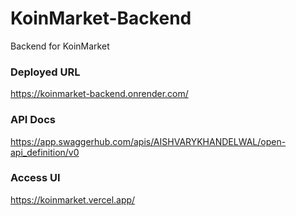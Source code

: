# KoinMarket-Backend
Backend for KoinMarket


### Deployed URL
https://koinmarket-backend.onrender.com/

### API Docs
https://app.swaggerhub.com/apis/AISHVARYKHANDELWAL/open-api_definition/v0

### Access UI
https://koinmarket.vercel.app/
